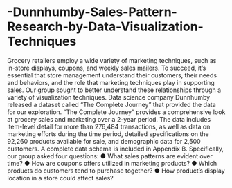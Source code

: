 # -Dunnhumby-Sales-Pattern-Research-by-Data-Visualization-Techniques
Grocery retailers employ a wide variety of marketing techniques, such as in-store displays, coupons, and weekly sales mailers. To succeed, it’s essential that store management understand their customers, their needs and behaviors, and the role that marketing techniques play in supporting sales. Our group sought to better understand these relationships through a variety of visualization techniques. Data science company Dunnhumby released a dataset called “The Complete Journey” that provided the data for our exploration. “The Complete Journey” provides a comprehensive look at grocery sales and marketing over a 2-year period. The data includes item-level detail for more than 276,484 transactions, as well as data on marketing efforts during the time period, detailed specifications on the 92,260 products available for sale, and demographic data for 2,500 customers. A complete data schema is included in Appendix B. Specifically, our group asked four questions: ● What sales patterns are evident over time? ● How are coupons offers utilized in marketing products? ● Which products do customers tend to purchase together? ● How product’s display location in a store could affect sales?
